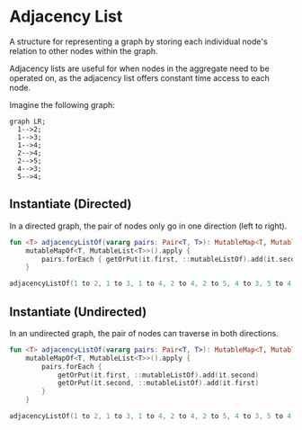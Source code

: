 # Adjacency List

A structure for representing a graph by storing each individual node's relation
to other nodes within the graph.

Adjacency lists are useful for when nodes in the aggregate need to be operated on, as
the adjacency list offers constant time access to each node. 

Imagine the following graph:

```mermaid
graph LR;
  1-->2;
  1-->3;
  1-->4;
  2-->4;
  2-->5;
  4-->3;
  5-->4;
```

## Instantiate (Directed)

In a directed graph, the pair of nodes only go in one direction (left to right).

```kotlin
fun <T> adjacencyListOf(vararg pairs: Pair<T, T>): MutableMap<T, MutableList<T>> = 
    mutableMapOf<T, MutableList<T>>().apply {
        pairs.forEach { getOrPut(it.first, ::mutableListOf).add(it.second) }
    }

adjacencyListOf(1 to 2, 1 to 3, 1 to 4, 2 to 4, 2 to 5, 4 to 3, 5 to 4)
```

## Instantiate (Undirected)

In an undirected graph, the pair of nodes can traverse in both directions.

```kotlin
fun <T> adjacencyListOf(vararg pairs: Pair<T, T>): MutableMap<T, MutableList<T>> = 
    mutableMapOf<T, MutableList<T>>().apply {
        pairs.forEach { 
            getOrPut(it.first, ::mutableListOf).add(it.second)
            getOrPut(it.second, ::mutableListOf).add(it.first)
        }
    }

adjacencyListOf(1 to 2, 1 to 3, 1 to 4, 2 to 4, 2 to 5, 4 to 3, 5 to 4)
```
